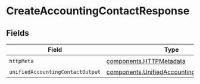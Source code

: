 # CreateAccountingContactResponse


## Fields

| Field                                                                                                  | Type                                                                                                   | Required                                                                                               | Description                                                                                            |
| ------------------------------------------------------------------------------------------------------ | ------------------------------------------------------------------------------------------------------ | ------------------------------------------------------------------------------------------------------ | ------------------------------------------------------------------------------------------------------ |
| `httpMeta`                                                                                             | [components.HTTPMetadata](../../models/components/httpmetadata.md)                                     | :heavy_check_mark:                                                                                     | N/A                                                                                                    |
| `unifiedAccountingContactOutput`                                                                       | [components.UnifiedAccountingContactOutput](../../models/components/unifiedaccountingcontactoutput.md) | :heavy_minus_sign:                                                                                     | N/A                                                                                                    |